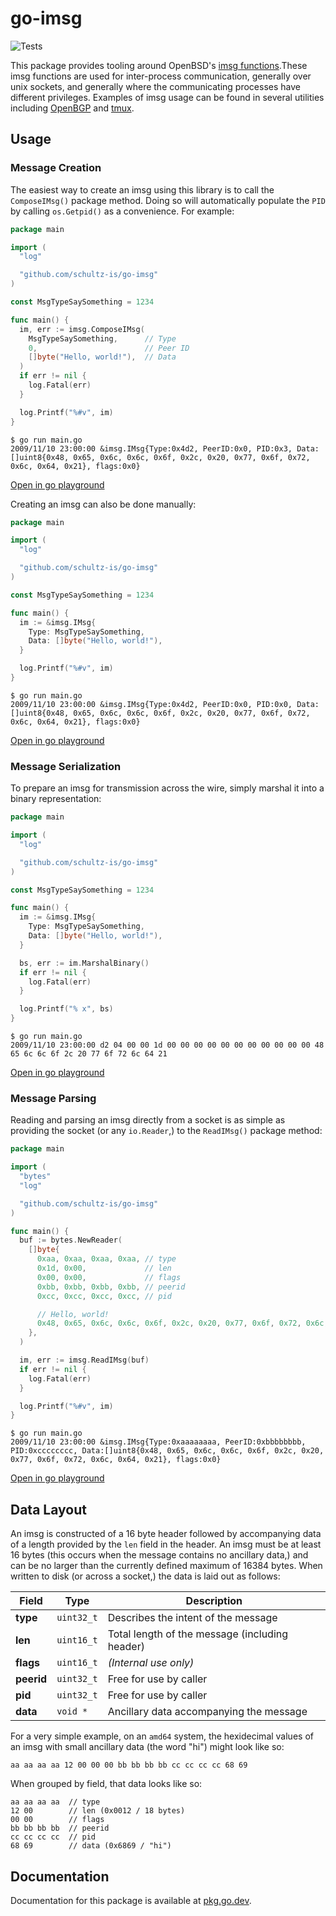 # go-imsg

![Tests](https://github.com/schultz-is/go-imsg/workflows/Tests/badge.svg)

This package provides tooling around OpenBSD's
[imsg functions](https://man.openbsd.org/imsg_init.3).These imsg functions are
used for inter-process communication, generally over unix sockets, and generally
where the communicating processes have different privileges. Examples of imsg
usage can be found in several utilities including [OpenBGP](http://openbgp.org/)
and [tmux](https://github.com/tmux/tmux).


## Usage

### Message Creation

The easiest way to create an imsg using this library is to call the
`ComposeIMsg()` package method. Doing so will automatically populate the `PID`
by calling `os.Getpid()` as a convenience. For example:

```go
package main

import (
  "log"

  "github.com/schultz-is/go-imsg"
)

const MsgTypeSaySomething = 1234

func main() {
  im, err := imsg.ComposeIMsg(
    MsgTypeSaySomething,      // Type
    0,                        // Peer ID
    []byte("Hello, world!"),  // Data
  )
  if err != nil {
    log.Fatal(err)
  }

  log.Printf("%#v", im)
}
```

```console
$ go run main.go
2009/11/10 23:00:00 &imsg.IMsg{Type:0x4d2, PeerID:0x0, PID:0x3, Data:[]uint8{0x48, 0x65, 0x6c, 0x6c, 0x6f, 0x2c, 0x20, 0x77, 0x6f, 0x72, 0x6c, 0x64, 0x21}, flags:0x0}
```

[Open in go playground](https://play.golang.org/p/dZPkuEIlHDf)

Creating an imsg can also be done manually:

```go
package main

import (
  "log"

  "github.com/schultz-is/go-imsg"
)

const MsgTypeSaySomething = 1234

func main() {
  im := &imsg.IMsg{
    Type: MsgTypeSaySomething,
    Data: []byte("Hello, world!"),
  }

  log.Printf("%#v", im)
}
```

```console
$ go run main.go
2009/11/10 23:00:00 &imsg.IMsg{Type:0x4d2, PeerID:0x0, PID:0x0, Data:[]uint8{0x48, 0x65, 0x6c, 0x6c, 0x6f, 0x2c, 0x20, 0x77, 0x6f, 0x72, 0x6c, 0x64, 0x21}, flags:0x0}
```

[Open in go playground](https://play.golang.org/p/KtS6eBVlpYi)

### Message Serialization

To prepare an imsg for transmission across the wire, simply marshal it into a
binary representation:

```go
package main

import (
  "log"

  "github.com/schultz-is/go-imsg"
)

const MsgTypeSaySomething = 1234

func main() {
  im := &imsg.IMsg{
    Type: MsgTypeSaySomething,
    Data: []byte("Hello, world!"),
  }

  bs, err := im.MarshalBinary()
  if err != nil {
    log.Fatal(err)
  }

  log.Printf("% x", bs)
}
```

```console
$ go run main.go
2009/11/10 23:00:00 d2 04 00 00 1d 00 00 00 00 00 00 00 00 00 00 00 48 65 6c 6c 6f 2c 20 77 6f 72 6c 64 21
```

[Open in go playground](https://play.golang.org/p/fedGWpZrRoj)

### Message Parsing

Reading and parsing an imsg directly from a socket is as simple as providing the
socket (or any `io.Reader`,) to the `ReadIMsg()` package method:

```go
package main

import (
  "bytes"
  "log"

  "github.com/schultz-is/go-imsg"
)

func main() {
  buf := bytes.NewReader(
    []byte{
      0xaa, 0xaa, 0xaa, 0xaa, // type
      0x1d, 0x00,             // len
      0x00, 0x00,             // flags
      0xbb, 0xbb, 0xbb, 0xbb, // peerid
      0xcc, 0xcc, 0xcc, 0xcc, // pid

      // Hello, world!
      0x48, 0x65, 0x6c, 0x6c, 0x6f, 0x2c, 0x20, 0x77, 0x6f, 0x72, 0x6c, 0x64, 0x21,
    },
  )

  im, err := imsg.ReadIMsg(buf)
  if err != nil {
    log.Fatal(err)
  }

  log.Printf("%#v", im)
}
```

```console
$ go run main.go
2009/11/10 23:00:00 &imsg.IMsg{Type:0xaaaaaaaa, PeerID:0xbbbbbbbb, PID:0xcccccccc, Data:[]uint8{0x48, 0x65, 0x6c, 0x6c, 0x6f, 0x2c, 0x20, 0x77, 0x6f, 0x72, 0x6c, 0x64, 0x21}, flags:0x0}
```

[Open in go playground](https://play.golang.org/p/awU33secF8G)


## Data Layout

An imsg is constructed of a 16 byte header followed by accompanying data of a
length provided by the `len` field in the header. An imsg must be at least 16
bytes (this occurs when the message contains no ancillary data,) and can be no
larger than the currently defined maximum of 16384 bytes. When written to disk
(or across a socket,) the data is laid out as follows:

| Field      | Type       | Description                                    |
|------------|------------|------------------------------------------------|
| **type**   | `uint32_t` | Describes the intent of the message            |
| **len**    | `uint16_t` | Total length of the message (including header) |
| **flags**  | `uint16_t` | _(Internal use only)_                          |
| **peerid** | `uint32_t` | Free for use by caller                         |
| **pid**    | `uint32_t` | Free for use by caller                         |
| **data**   | `void *`   | Ancillary data accompanying the message        |

For a very simple example, on an `amd64` system, the hexidecimal values of an
imsg with small ancillary data (the word "hi") might look like so:

```
aa aa aa aa 12 00 00 00 bb bb bb bb cc cc cc cc 68 69
```

When grouped by field, that data looks like so:

```
aa aa aa aa  // type
12 00        // len (0x0012 / 18 bytes)
00 00        // flags
bb bb bb bb  // peerid
cc cc cc cc  // pid
68 69        // data (0x6869 / "hi")
```


## Documentation

Documentation for this package is available at
[pkg.go.dev](https://pkg.go.dev/github.com/schultz-is/go-imsg?tab=doc).
